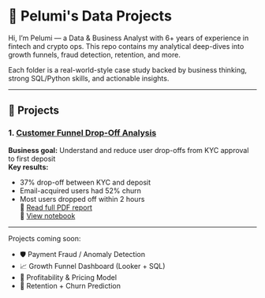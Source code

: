 # 🚀 Pelumi's Data Projects

Hi, I’m Pelumi — a Data & Business Analyst with 6+ years of experience in fintech and crypto ops. This repo contains my analytical deep-dives into growth funnels, fraud detection, retention, and more.

Each folder is a real-world-style case study backed by business thinking, strong SQL/Python skills, and actionable insights.

---

## 📂 Projects

### 1. [Customer Funnel Drop-Off Analysis](https://github.com/Qkpesko/data_projects/tree/main/funnel_dropoff_analysis)
**Business goal:** Understand and reduce user drop-offs from KYC approval to first deposit  
**Key results:**  
- 37% drop-off between KYC and deposit  
- Email-acquired users had 52% churn  
- Most users dropped off within 2 hours  
📄 [Read full PDF report](https://qkpesko.github.io/data_projects/funnel_dropoff_analysis/Final%20Report_%20Customer%20Funnel%20Drop-Off%20Analysis%20for%20a%20Digital%20Finance%20App.pdf)  
📓 [View notebook](https://github.com/Qkpesko/data_projects/blob/main/funnel_dropoff_analysis/Funnel%20data.ipynb)

---

Projects coming soon:
- 🛡️ Payment Fraud / Anomaly Detection  
- 📈 Growth Funnel Dashboard (Looker + SQL)  
- 💸 Profitability & Pricing Model  
- 🔁 Retention + Churn Prediction
